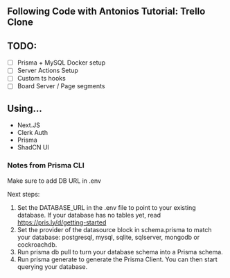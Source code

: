 ## Following Code with Antonios Tutorial: Trello Clone 

## TODO: 
- [ ] Prisma + MySQL Docker setup
- [ ] Server Actions Setup
- [ ] Custom ts hooks 
- [ ] Board Server / Page segments 

## Using... 
* Next.JS
* Clerk Auth
* Prisma 
* ShadCN UI

### Notes from Prisma CLI 
Make sure to add DB URL in .env

Next steps:
1. Set the DATABASE_URL in the .env file to point to your existing database. If your database has no tables yet, read https://pris.ly/d/getting-started
2. Set the provider of the datasource block in schema.prisma to match your database: postgresql, mysql, sqlite, sqlserver, mongodb or cockroachdb.
3. Run prisma db pull to turn your database schema into a Prisma schema.
4. Run prisma generate to generate the Prisma Client. You can then start querying your database.
  

